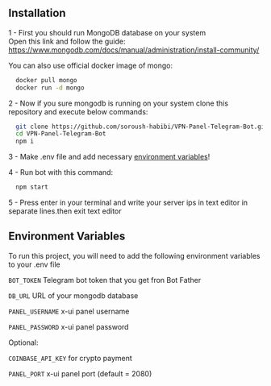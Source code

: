 
## Installation

1 - First you should run MongoDB database on your system    
Open this link and follow the guide: https://www.mongodb.com/docs/manual/administration/install-community/    

You can also use official docker image of mongo:

```bash
  docker pull mongo
  docker run -d mongo
```
2 - Now if you sure mongodb is running on your system clone this repository and execute below commands:
```bash
  git clone https://github.com/soroush-habibi/VPN-Panel-Telegram-Bot.git
  cd VPN-Panel-Telegram-Bot
  npm i
```     

3 - Make .env file and add necessary [environment variables](#environment-variables)!

4 - Run bot with this command:
```bash
  npm start
```

5 - Press enter in your terminal and write your server ips in text editor in separate lines.then exit text editor


## Environment Variables

To run this project, you will need to add the following environment variables to your .env file

`BOT_TOKEN`  Telegram bot token that you get fron Bot Father

`DB_URL`  URL of your mongodb database

`PANEL_USERNAME`  x-ui panel username

`PANEL_PASSWORD`  x-ui panel password

Optional:

`COINBASE_API_KEY` for crypto payment

`PANEL_PORT`  x-ui panel port (default = 2080)